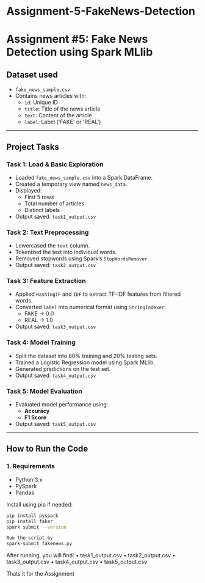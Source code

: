 # Assignment-5-FakeNews-Detection

# Assignment #5: Fake News Detection using Spark MLlib

##  Dataset used 
- `fake_news_sample.csv`
- Contains news articles with:
  - `id`: Unique ID
  - `title`: Title of the news article
  - `text`: Content of the article
  - `label`: Label ('FAKE' or 'REAL')

---

## Project Tasks

### Task 1: Load & Basic Exploration
- Loaded `fake_news_sample.csv` into a Spark DataFrame.
- Created a temporary view named `news_data`.
- Displayed:
  - First 5 rows
  - Total number of articles
  - Distinct labels
- Output saved: `task1_output.csv`

### Task 2: Text Preprocessing
- Lowercased the `text` column.
- Tokenized the text into individual words.
- Removed stopwords using Spark’s `StopWordsRemover`.
- Output saved: `task2_output.csv`

### Task 3: Feature Extraction
- Applied `HashingTF` and `IDF` to extract TF-IDF features from filtered words.
- Converted `label` into numerical format using `StringIndexer`:
  - FAKE → 0.0
  - REAL → 1.0
- Output saved: `task3_output.csv`

### Task 4: Model Training
- Split the dataset into 80% training and 20% testing sets.
- Trained a Logistic Regression model using Spark MLlib.
- Generated predictions on the test set.
- Output saved: `task4_output.csv`

### Task 5: Model Evaluation
- Evaluated model performance using:
  - **Accuracy**
  - **F1 Score**
- Output saved: `task5_output.csv`

---

## How to Run the Code

### 1. Requirements
- Python 3.x
- PySpark
- Pandas

Install using pip if needed:
```bash
pip install pyspark 
pip install faker 
spark submit --version 

Run the script by 
spark-submit fakenews.py

```



After running, you will find:
	•	task1_output.csv
	•	task2_output.csv
	•	task3_output.csv
	•	task4_output.csv
	•	task5_output.csv

Thats it for the Assignment

